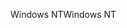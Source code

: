 <span data-ttu-id="80b90-101">Windows NT</span><span class="sxs-lookup"><span data-stu-id="80b90-101">Windows NT</span></span>
